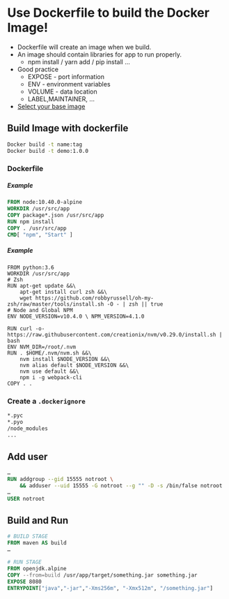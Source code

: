 # Use Dockerfile to build the Docker Image!
* Dockerfile will create an image when we build.
* An image should contain libraries for app to run properly.
  * npm install / yarn add / pip install ...
* Good practice
  * EXPOSE - port information
  * ENV - environment variables
  * VOLUME - data location
  * LABEL,MAINTAINER, …
* [ Select your base image ](https://hub.docker.com)

## Build Image with dockerfile

```bash
Docker build -t name:tag
Docker build -t demo:1.0.0
```


### Dockerfile

##### Example

```Dockerfile
FROM node:10.40.0-alpine
WORKDIR /usr/src/app
COPY package*.json /usr/src/app
RUN npm install
COPY . /usr/src/app
CMD[ "npm", "Start" ]
```

##### Example

```docker
FROM python:3.6
WORKDIR /usr/src/app
# Zsh
RUN apt-get update &&\
    apt-get install curl zsh &&\
    wget https://github.com/robbyrussell/oh-my-zsh/raw/master/tools/install.sh -O - | zsh || true
# Node and Global NPM
ENV NODE_VERSION=v10.4.0 \ NPM_VERSION=4.1.0

RUN curl -o- https://raw.githubusercontent.com/creationix/nvm/v0.29.0/install.sh | bash
ENV NVM_DIR=/root/.nvm
RUN . $HOME/.nvm/nvm.sh &&\
    nvm install $NODE_VERSION &&\
    nvm alias default $NODE_VERSION &&\
    nvm use default &&\
    npm i -g webpack-cli
COPY . .
```

### Create a `.dockerignore`

```dockerfile
*.pyc
*.pyo
/node_modules
...
```


## Add user

```dockerfile
…
RUN addgroup --gid 15555 notroot \
    && adduser --uid 15555 -G notroot --g "" -D -s /bin/false notroot
…
USER notroot
```

## Build and Run

```dockerfile
# BUILD STAGE
FROM maven AS build
…

# RUN STAGE
FROM openjdk.alpine
COPY --from=build /usr/app/target/something.jar something.jar
EXPOSE 8080
ENTRYPOINT["java","-jar","-Xms256m", "-Xmx512m", "/something.jar"]
```
